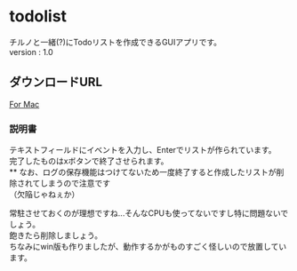 # todolist  
チルノと一緒(?)にTodoリストを作成できるGUIアプリです。  
version : 1.0

## ダウンロードURL
[For Mac](https://srv01.bitsend.jp/download/dd789a827132ac197edb682d46bd9039.html)

### 説明書  
テキストフィールドにイベントを入力し、Enterでリストが作られています。  
完了したものはxボタンで終了させられます。  
** なお、ログの保存機能はつけてないため一度終了すると作成したリストが削除されてしまうので注意です  
（欠陥じゃねぇか）

常駐させておくのが理想ですね...そんなCPUも使ってないですし特に問題ないでしょう。  
飽きたら削除しましょう。  
ちなみにwin版も作りましたが、動作するかがものすごく怪しいので放置しています。
